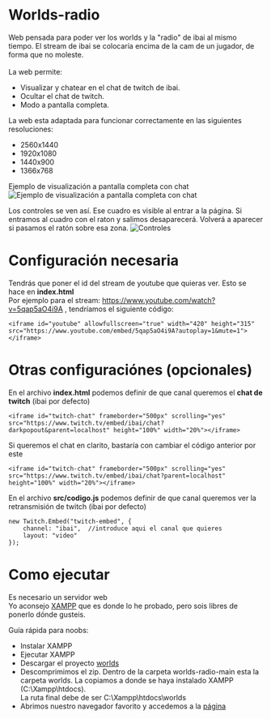 # Worlds-radio
Web pensada para poder ver los worlds y la "radio" de ibai al mismo tiempo. El stream de ibai se colocaría encima de la cam de un jugador, de forma que no moleste.<br><br>
La web permite:
* Visualizar y chatear en el chat de twitch de ibai.
* Ocultar el chat de twitch.
* Modo a pantalla completa.


La web esta adaptada para funcionar correctamente en las siguientes resoluciones:
* 2560x1440
* 1920x1080
* 1440x900
* 1366x768



Ejemplo de visualización a pantalla completa con chat
![Ejemplo de visualización a pantalla completa con chat](https://i.imgur.com/N8ZmqEP.png)

Los controles se ven así. Ese cuadro es visible al entrar a la página. Si entramos al cuadro con el raton y salimos desaparecerá. Volverá a aparecer si pasamos el ratón sobre esa zona.
![Controles](https://i.imgur.com/TdQRuTa.png)

# Configuración necesaria
Tendrás que poner el id del stream de youtube que quieras ver. Esto se hace en **index.html**<br>
Por ejemplo para el stream: https://www.youtube.com/watch?v=5qap5aO4i9A , tendríamos el siguiente código:
<br>
```
<iframe id="youtube" allowfullscreen="true" width="420" height="315" src="https://www.youtube.com/embed/5qap5aO4i9A?autoplay=1&mute=1"></iframe>
```


# Otras configuraciónes  (opcionales)
En el archivo **index.html** podemos definir de que canal queremos el **chat de twitch** (ibai por defecto)<br>
```
<iframe id="twitch-chat" frameborder="500px" scrolling="yes" src="https://www.twitch.tv/embed/ibai/chat?darkpopout&parent=localhost" height="100%" width="20%"></iframe>
```
Si queremos el chat en clarito, bastaría con cambiar el código anterior por este
```
<iframe id="twitch-chat" frameborder="500px" scrolling="yes" src="https://www.twitch.tv/embed/ibai/chat?parent=localhost" height="100%" width="20%"></iframe>
```

En el archivo **src/codigo.js** podemos definir de que canal queremos ver la retransmisión de twitch (ibai por defecto)<br>
```
new Twitch.Embed("twitch-embed", {
	channel: "ibai",  //introduce aqui el canal que quieres
	layout: "video"
});
```

# Como ejecutar
Es necesario un servidor web<br>
Yo aconsejo [XAMPP](https://www.apachefriends.org/es/index.html) que es donde lo he probado, pero sois libres de ponerlo dónde gusteis.

Guía rápida para noobs:
* Instalar XAMPP
* Ejecutar XAMPP
* Descargar el proyecto [worlds](https://github.com/ixtrunai/Worlds-radio/archive/main.zip)
* Descomprimimos el zip. Dentro de la carpeta worlds-radio-main esta la carpeta worlds. La copiamos a donde se haya instalado XAMPP (C:\Xampp\htdocs\).<br>
La ruta final debe de ser C:\Xampp\htdocs\worlds
* Abrimos nuestro navegador favorito y accedemos a la [página](http://localhost/worlds/)

